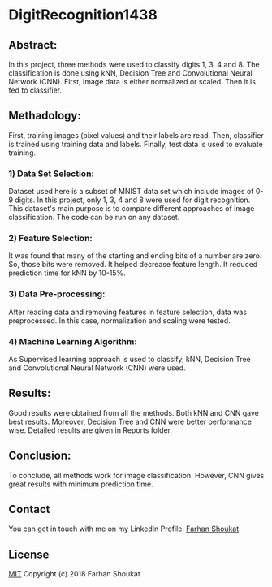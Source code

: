 # DigitRecognition1438

## Abstract:
In this project, three methods were used to classify digits 1, 3, 4 and 8. The classification is done using kNN, Decision Tree and Convolutional Neural Network (CNN). First, image data is either normalized or scaled. Then it is fed to classifier.

## Methadology:
First, training images (pixel values) and their labels are read. Then, classifier is trained using training data and labels. Finally, test data is used to evaluate training.

### 1) Data Set Selection:
Dataset used here is a subset of MNIST data set which include images of 0-9 digits. In this project, only 1, 3, 4 and 8 were used for digit recognition. This dataset's main purpose is to compare different approaches of image classification. The code can be run on any dataset.

### 2) Feature Selection:
It was found that many of the starting and ending bits of a number are zero. So, those bits were removed. It helped decrease feature length. It reduced prediction time for kNN by 10-15%.

### 3) Data Pre-processing:
After reading data and removing features in feature selection, data was preprocessed. In this case, normalization and scaling were tested.

### 4) Machine Learning Algorithm:
As Supervised learning approach is used to classify, kNN, Decision Tree and Convolutional Neural Network (CNN) were used.


## Results:
Good results were obtained from all the methods. Both kNN and CNN gave best results. Moreover, Decision Tree and CNN were better performance wise.
Detailed results are given in Reports folder.


## Conclusion:
To conclude, all methods work for image classification. However, CNN gives great results with minimum prediction time.


## Contact
You can get in touch with me on my LinkedIn Profile: [Farhan Shoukat](https://www.linkedin.com/in/farhan-shoukat-782542167/)


## License
[MIT](../master/LICENSE)
Copyright (c) 2018 Farhan Shoukat
